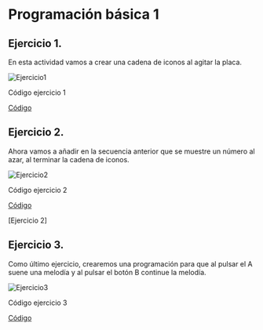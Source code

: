 # Programación básica 1

## Ejercicio 1.

En esta actividad vamos a crear una cadena de iconos al agitar la placa.

![Ejercicio1](https://user-images.githubusercontent.com/114906778/205582896-1d24e7d3-1db9-4369-9509-3bba1655fd02.png)


Código ejercicio 1


[Código](Ejercicio1.hex)

## Ejercicio 2.

Ahora vamos a añadir en la secuencia anterior que se muestre un número al azar, al terminar la cadena de iconos.

 ![Ejercicio2](https://user-images.githubusercontent.com/114906778/205583253-401cfb68-1c93-48ad-912b-5fe93b090b51.png)
 
 
 Código ejercicio 2
 
 
 [Código](Ejercicio2.hex)
 
 
 [Ejercicio 2]

## Ejercicio 3.

Como último ejercicio, crearemos una programación para que al pulsar el A suene una melodía y al pulsar el botón B continue la melodía.


![Ejercicio3](https://user-images.githubusercontent.com/114906778/205583426-e2d34cae-9c0b-4722-a8a3-b73fe4279bdb.png)


Código ejercicio 3


[Código](Ejercicio33.hex)


